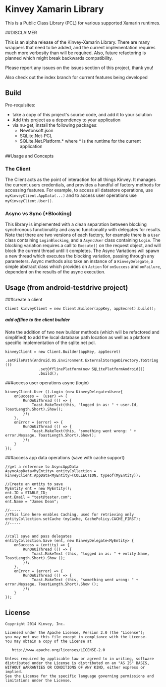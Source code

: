 Kinvey Xamarin Library
======

This is a Public Class Library (PCL) for various supported Xamarin runtimes.


##DISCLAIMER

This is an alpha release of the Kinvey-Xamarin Library.  There are many wrappers that need to be added, and the current implementation requires much more verbosity than will be required.  Also, future refactoring is planned which might break backwards compatibility.

Please report any issues on the issues section of this project, thank you!

Also check out the index branch for current features being developed

## Build
Pre-requisites:

* take a copy of this project's source code, and add it to your solution
* Add this project as a dependency to your application
* via nu-get, install the following packages:
  * Newtonsoft.json
  * SQLite.Net-PCL
  * SQLite.Net.Platform.* where * is the runtime for the current application
  
  
  
##Usage and Concepts

### The Client
The Client acts as the point of interaction for all things Kinvey.  It manages the current users credentials, and provides a handful of factory methods for accessing features.  For example, to access all datastore operations, use `myKinveyClient.AppData(...)` and to access user operations use `myKinveyClient.User()`.


### Async vs Sync (*Blocking)
This library is implemented with a clean separation between blocking synchronous functionality and async functionality with delegates for results.  Note that there are two versions of each factory, for example there is a `User` class containing `LoginBlocking`, and a `AsyncUser` class containing `Login`.  The blocking variation requires a call to `Execute()` on the request object, and will block the current thread until it completes.  The Async Variations will spawn a new thread which executes the blocking variation, passing through any parameters.  Async methods also take an instance of a `KinveyDelegate`, a simple abstract class which provides on `Action` for `onSuccess` and `onFailure`, dependent on the results of the async execution.  
  
  
## Usage (from android-testdrive project) 

###create a client

    Client kinveyClient = new Client.Builder(appKey, appSecret).build();
    
##### add offline to the client builder
Note the addition of two new builder methods (which will be refactored and simplified) to add the local database path location as well as a platform specific implementation of the sqlite.net pcl.

    kinveyClient = new Client.Builder(appKey, appSecret)
                   .setFilePath(Android.OS.Environment.ExternalStorageDirectory.ToString ())
                   .setOfflinePlatform(new SQLitePlatformAndroid())
                   .build();

    
    
###access user operations async (login)

	kinveyClient.User ().Login (new KinveyDelegate<User>{ 
		onSuccess =  (user) => { 
			RunOnUiThread (() => {
				Toast.MakeText(this, "logged in as: " + user.Id, ToastLength.Short).Show();
			});
		},
		onError = (error) => {
			RunOnUiThread (() => {
				Toast.MakeText(this, "something went wrong: " + error.Message, ToastLength.Short).Show();
			});
		}
	});
    


###access app data operations (save with cache support)


	//get a reference to AsyncAppData
	AsyncAppData<MyEntity> entityCollection = kinveyClient.AppData<MyEntity>(COLLECTION, typeof(MyEntity));

	//Create an entity to save	
	MyEntity ent = new MyEntity();
	ent.ID = STABLE_ID;
	ent.Email = "test@tester.com";
	ent.Name = "James Dean";
	
	//-----
	//This line here enables Caching, used for retrieving only
	entityCollection.setCache (myCache, CachePolicy.CACHE_FIRST);
	//-----
	
	
	//call save and pass delegates
	entityCollection.Save (ent, new KinveyDelegate<MyEntity> { 
		onSuccess = (entity) => { 
			RunOnUiThread (() => {
				Toast.MakeText (this, "logged in as: " + entity.Name, ToastLength.Short).Show ();
			});
		},
		onError = (error) => {
			RunOnUiThread (() => {
				Toast.MakeText (this, "something went wrong: " + error.Message, ToastLength.Short).Show ();
			});
		}
	});


## License

    Copyright 2014 Kinvey, Inc.

    Licensed under the Apache License, Version 2.0 (the "License");
    you may not use this file except in compliance with the License.
    You may obtain a copy of the License at

       http://www.apache.org/licenses/LICENSE-2.0

    Unless required by applicable law or agreed to in writing, software
    distributed under the License is distributed on an "AS IS" BASIS,
    WITHOUT WARRANTIES OR CONDITIONS OF ANY KIND, either express or implied.
    See the License for the specific language governing permissions and
    limitations under the License.

